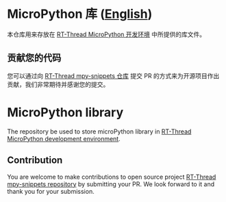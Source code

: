 # MicroPython 库 ([English](#micropython-library))

本仓库用来存放在 [RT-Thread MicroPython 开发环境](https://marketplace.visualstudio.com/items?itemName=RT-Thread.rt-thread-micropython) 中所提供的库文件。

## 贡献您的代码

您可以通过向 [RT-Thread mpy-snippets 仓库](https://github.com/RT-Thread/mpy-snippets) 提交 PR 的方式来为开源项目作出贡献，我们非常期待并感谢您的提交。

# MicroPython library

The repository be used to store microPython library in [RT-Thread MicroPython development environment](https://marketplace.visualstudio.com/items?itemName=RT-Thread.rt-thread-micropython).

## Contribution

You are welcome to make contributions to open source project [RT-Thread mpy-snippets repository](https://github.com/RT-Thread/mpy-snippets) by submitting your PR. We look forward to it and thank you for your submission.